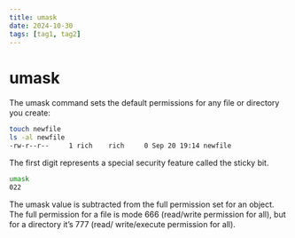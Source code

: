 ```yaml
---
title: umask
date: 2024-10-30
tags: [tag1, tag2]
---
```


# umask

The umask command sets the default permissions for any ﬁle or directory you create:

```bash
touch newfile
ls -al newfile
-rw-r--r--     1 rich    rich     0 Sep 20 19:14 newfile
```

The first digit represents a special security feature called the sticky bit.

```bash
umask
022
```

The umask value is subtracted from the full permission set for an object. The full permission for a ﬁle is mode 666 (read/write permission for all), but for a directory it’s 777 (read/
write/execute permission for all).
